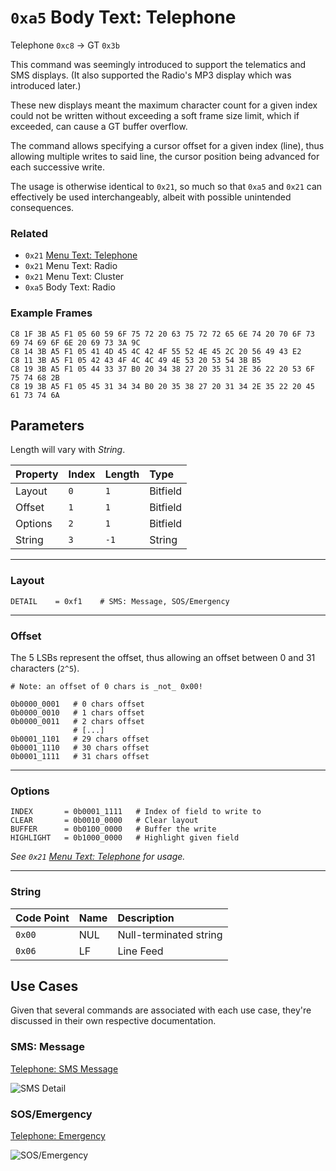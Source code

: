 # `0xa5` Body Text: Telephone

Telephone `0xc8` → GT `0x3b`

This command was seemingly introduced to support the telematics and SMS displays. (It also supported the Radio's MP3 display which was introduced later.)

These new displays meant the maximum character count for a given index could not be written without exceeding a soft frame size limit, which if exceeded, can cause a GT buffer overflow.

The command allows specifying a cursor offset for a given index (line), thus allowing multiple writes to said line, the cursor position being advanced for each successive write.

The usage is otherwise identical to `0x21`, so much so that `0xa5` and `0x21` can effectively be used interchangeably, albeit with possible unintended consequences.

### Related

- `0x21` [Menu Text: Telephone](21.md)
- `0x21` Menu Text: Radio
- `0x21` Menu Text: Cluster
- `0xa5` Body Text: Radio

### Example Frames
    
    C8 1F 3B A5 F1 05 60 59 6F 75 72 20 63 75 72 72 65 6E 74 20 70 6F 73 69 74 69 6F 6E 20 69 73 3A 9C
    C8 14 3B A5 F1 05 41 4D 45 4C 42 4F 55 52 4E 45 2C 20 56 49 43 E2
    C8 11 3B A5 F1 05 42 43 4F 4C 4C 49 4E 53 20 53 54 3B B5
    C8 19 3B A5 F1 05 44 33 37 B0 20 34 38 27 20 35 31 2E 36 22 20 53 6F 75 74 68 2B
    C8 19 3B A5 F1 05 45 31 34 34 B0 20 35 38 27 20 31 34 2E 35 22 20 45 61 73 74 6A

## Parameters

Length will vary with *String*.

Property|Index|Length|Type
:-------|:----|:-----|:---
Layout|`0`|`1`|Bitfield
Offset|`1`|`1`|Bitfield
Options|`2`|`1`|Bitfield
String|`3`|`-1`|String

---

### Layout
    
    DETAIL    = 0xf1    # SMS: Message, SOS/Emergency

---

### Offset

The 5 LSBs represent the offset, thus allowing an offset between 0 and 31 characters (`2^5`).

    # Note: an offset of 0 chars is _not_ 0x00!
    
    0b0000_0001   # 0 chars offset
    0b0000_0010   # 1 chars offset
    0b0000_0011   # 2 chars offset
                  # [...]
    0b0001_1101   # 29 chars offset
    0b0001_1110   # 30 chars offset
    0b0001_1111   # 31 chars offset

---

### Options

    INDEX       = 0b0001_1111   # Index of field to write to
    CLEAR       = 0b0010_0000   # Clear layout
    BUFFER      = 0b0100_0000   # Buffer the write
    HIGHLIGHT   = 0b1000_0000   # Highlight given field

*See `0x21` [Menu Text: Telephone](21.md) for usage.*

---

### String

Code Point|Name|Description
:--|:--|:--
`0x00`|NUL|Null-terminated string
`0x06`|LF|Line Feed
    
## Use Cases

Given that several commands are associated with each use case, they're discussed in their own respective documentation.

### SMS: Message

[Telephone: SMS Message](detail.md)

![SMS Detail](21/f1.jpeg)

### SOS/Emergency

[Telephone: Emergency](detail.md)

![SOS/Emergency](sms/sms_emergency.jpg)